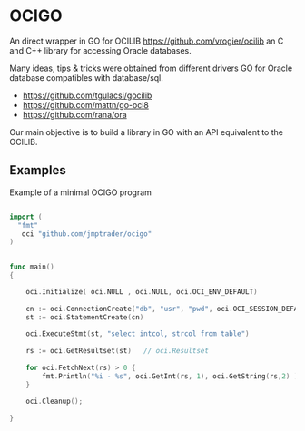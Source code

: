 # OCIGO

An direct wrapper in GO for OCILIB https://github.com/vrogier/ocilib an C and C++ library for accessing Oracle databases.

Many ideas, tips & tricks were obtained from different drivers GO for Oracle database compatibles with database/sql.

- https://github.com/tgulacsi/gocilib 
- https://github.com/mattn/go-oci8  
- https://github.com/rana/ora


Our main objective is to build a library in GO with an API equivalent to the OCILIB.

## Examples

Example of a minimal OCIGO program

```GO

import (
  "fmt"
   oci "github.com/jmptrader/ocigo"
)

 
func main()
{

    oci.Initialize( oci.NULL , oci.NULL, oci.OCI_ENV_DEFAULT)
 
    cn := oci.ConnectionCreate("db", "usr", "pwd", oci.OCI_SESSION_DEFAULT)     // oci.Connection
    st := oci.StatementCreate(cn)                                               // oci.Statement
 
    oci.ExecuteStmt(st, "select intcol, strcol from table")
 
    rs := oci.GetResultset(st)   // oci.Resultset
 
    for oci.FetchNext(rs) > 0 {
        fmt.Println("%i - %s", oci.GetInt(rs, 1), oci.GetString(rs,2) )
    }
 
    oci.Cleanup();
 
}
```
